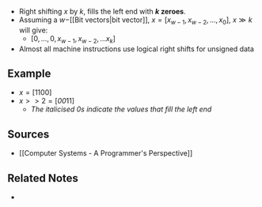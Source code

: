 - Right shifting $x$ by $k$, fills the left end with **$k$ zeroes**.
- Assuming a $w-$[[Bit vectors|bit vector]], $x = \left[x_{w-1}, x_{w-2}, \ldots, x_0\right]$, $x\gg k$ will give:
	- $\left[0, \ldots, 0, x_{w-1}, x_{w-2}, \ldots x_k\right]$
- Almost all machine instructions use logical right shifts for unsigned data

## Example
- $x = [1100]$
- $x >> 2 = [\textit{00}\text{11}]$
	- *The italicised 0s indicate the values that fill the left end*

## Sources
- [[Computer Systems - A Programmer's Perspective]]

## Related Notes
- 